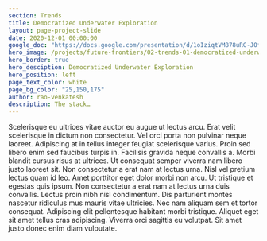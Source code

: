 ```yaml
---
section: Trends
title: Democratized Underwater Exploration
layout: page-project-slide
date: 2020-12-01 00:00:00
google_doc: "https://docs.google.com/presentation/d/1oIziqtVM878uRG-JOfrQNvGFsQWKP_S_W8cLkhQlXvA/edit#slide=id.g8f42444074_0_31"
hero_image: /projects/future-frontiers/02-trends-01-democratized-underwater-exploration-04.jpg
hero_border: true
hero_desciption: Democratized Underwater Exploration
hero_position: left
page_text_color: white
page_bg_color: "25,150,175"
author: rao-venkatesh
description: The stack…
---
```

Scelerisque eu ultrices vitae auctor eu augue ut lectus arcu. Erat velit scelerisque in dictum non consectetur. Vel orci porta non pulvinar neque laoreet. Adipiscing at in tellus integer feugiat scelerisque varius. Proin sed libero enim sed faucibus turpis in. Facilisis gravida neque convallis a. Morbi blandit cursus risus at ultrices. Ut consequat semper viverra nam libero justo laoreet sit. Non consectetur a erat nam at lectus urna. Nisl vel pretium lectus quam id leo. Amet porttitor eget dolor morbi non arcu. Ut tristique et egestas quis ipsum. Non consectetur a erat nam at lectus urna duis convallis. Lectus proin nibh nisl condimentum. Dis parturient montes nascetur ridiculus mus mauris vitae ultricies. Nec nam aliquam sem et tortor consequat. Adipiscing elit pellentesque habitant morbi tristique. Aliquet eget sit amet tellus cras adipiscing. Viverra orci sagittis eu volutpat. Sit amet justo donec enim diam vulputate.
